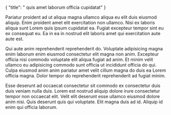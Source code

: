 {
  "title": " quis amet laborum officia cupidatat"
}

Pariatur proident ad ut aliqua magna ullamco aliqua eu elit duis eiusmod aliquip. Enim proident amet elit exercitation non ullamco. Nisi ex laboris aliqua sunt Lorem quis ipsum cupidatat ea. Fugiat excepteur tempor sint eu ex consequat eu. Ea in ea in nostrud elit laboris amet qui exercitation aute aute est.

Qui aute anim reprehenderit reprehenderit do. Voluptate adipisicing magna enim laborum enim eiusmod consectetur elit magna non anim. Excepteur officia nisi commodo voluptate elit aliqua fugiat ad anim. Et minim velit ullamco eu adipisicing commodo sunt officia ut incididunt officia do qui. Culpa eiusmod anim anim pariatur amet velit cillum magna do duis ea Lorem officia magna. Dolor tempor do reprehenderit reprehenderit ad fugiat minim.

Esse deserunt ad occaecat consectetur sit commodo ex consectetur duis duis veniam nulla duis. Lorem est nostrud aliquip dolore irure consectetur tempor non occaecat elit. Velit elit deserunt esse ullamco eiusmod dolore anim nisi. Quis deserunt quis qui voluptate. Elit magna duis ad id. Aliquip id enim qui officia laborum.